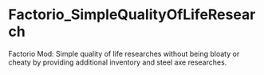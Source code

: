 # Factorio_SimpleQualityOfLifeResearch
Factorio Mod: Simple quality of life researches without being bloaty or cheaty by providing additional inventory and steel axe researches.
